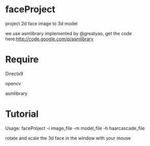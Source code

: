 # faceProject
project 2d face image to 3d model

we use asmlibrary implemented by @greatyao, get the code here:http://code.google.com/p/asmlibrary

Require
=======
Directx9

opencv

asmlibrary

Tutorial
========
Usage: faceProject -i image_file -m model_file -h haarcascade_file

rotate and scale the 3d face in the window with your mouse

